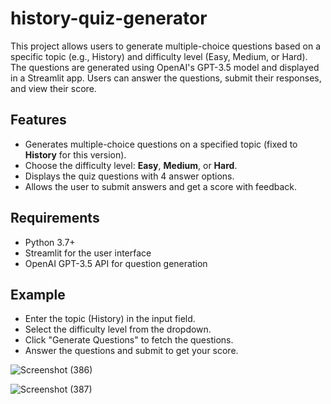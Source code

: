 # history-quiz-generator

This project allows users to generate multiple-choice questions based on a specific topic (e.g., History) and difficulty level (Easy, Medium, or Hard). The questions are generated using OpenAI's GPT-3.5 model and displayed in a Streamlit app. Users can answer the questions, submit their responses, and view their score.

## Features
- Generates multiple-choice questions on a specified topic (fixed to **History** for this version).
- Choose the difficulty level: **Easy**, **Medium**, or **Hard**.
- Displays the quiz questions with 4 answer options.
- Allows the user to submit answers and get a score with feedback.

## Requirements
- Python 3.7+
- Streamlit for the user interface
- OpenAI GPT-3.5 API for question generation


## Example

- Enter the topic (History) in the input field.
- Select the difficulty level from the dropdown.
- Click "Generate Questions" to fetch the questions.
- Answer the questions and submit to get your score.

![Screenshot (386)](https://github.com/user-attachments/assets/fa91ef55-695e-4c40-915e-e60b05735b00)


![Screenshot (387)](https://github.com/user-attachments/assets/c40a8f87-053a-47e4-8abd-e7d658861b68)
